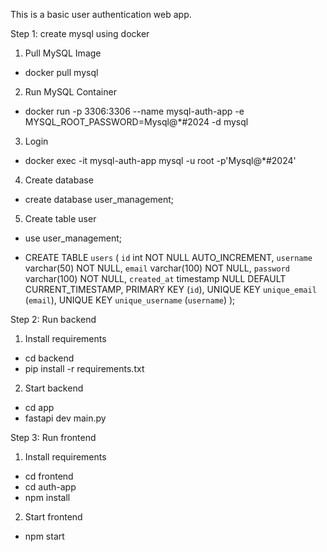 This is a basic user authentication web app.

Step 1: create mysql using docker

1. Pull MySQL Image
+ docker pull mysql
2. Run MySQL Container
+ docker run -p 3306:3306 --name mysql-auth-app -e MYSQL_ROOT_PASSWORD=Mysql@*#2024 -d mysql
3. Login
+ docker exec -it mysql-auth-app mysql -u root -p'Mysql@*#2024'
4. Create database
+ create database user_management;
5. Create table user
+ use user_management;

+ CREATE TABLE `users` (
`id` int NOT NULL AUTO_INCREMENT,
`username` varchar(50) NOT NULL,
`email` varchar(100) NOT NULL,
`password` varchar(100) NOT NULL,
`created_at` timestamp NULL DEFAULT CURRENT_TIMESTAMP,
PRIMARY KEY (`id`),
UNIQUE KEY `unique_email` (`email`),
UNIQUE KEY `unique_username` (`username`)
);


Step 2: Run backend
1. Install requirements
+ cd backend
+ pip install -r requirements.txt

2. Start backend
+ cd app
+ fastapi dev main.py


Step 3: Run frontend
1. Install requirements
+ cd frontend
+ cd auth-app
+ npm install

2. Start frontend
+ npm start